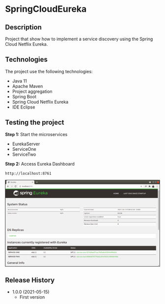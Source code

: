 # SpringCloudEureka

## Description
Project that show how to implement a service discovery using the Spring Cloud Netflix Eureka.

## Technologies
The project use the following technologies:

* Java 11
* Apache Maven
* Project aggregation
* Spring Boot
* Spring Cloud Netflix Eureka
* IDE Eclipse

## Testing the project
**Step 1:** Start the microservices
* EurekaServer
* ServiceOne
* ServiceTwo

**Step 2:** Access Eureka Dashboard

```
http://localhost:8761
```

![](references/eureka-dashboard.png)

## Release History
* 1.0.0 (2021-05-15)
    * First version
